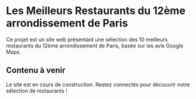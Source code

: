 # Les Meilleurs Restaurants du 12ème arrondissement de Paris

Ce projet est un site web présentant une sélection des 10 meilleurs restaurants du 12ème arrondissement de Paris, basée sur les avis Google Maps.

## Contenu à venir

Le site est en cours de construction. Restez connectés pour découvrir notre sélection de restaurants !
